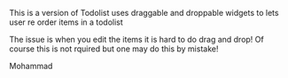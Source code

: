 This is a version of Todolist uses draggable and droppable widgets to lets user re order items in a todolist

The issue is when you edit the items it is hard to do drag and drop! Of course this is not rquired but one may do this by mistake!

Mohammad
